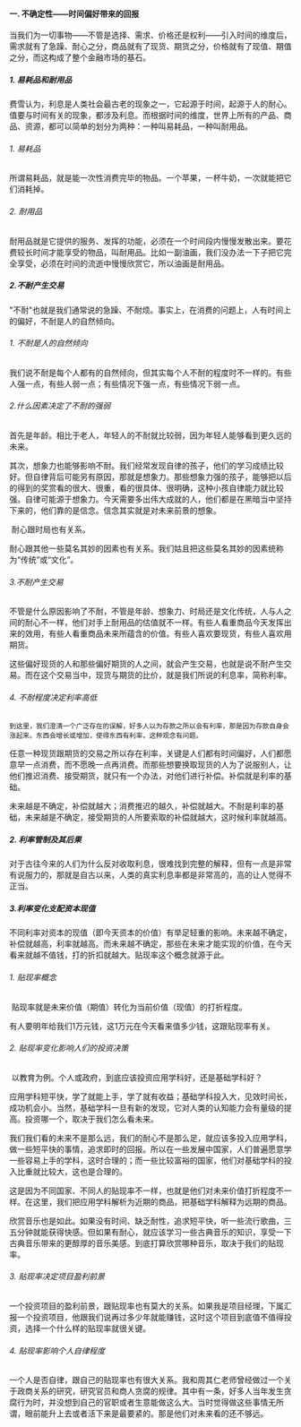 #### 一. 不确定性——时间偏好带来的回报

​	当我们为一切事物——不管是选择、需求、价格还是权利——引入时间的维度后，需求就有了急躁、耐心之分，商品就有了现货、期货之分，价格就有了现值、期值之分，而这构成了整个金融市场的基石。

##### 1. 易耗品和耐用品

​	费雪认为，利息是人类社会最古老的现象之一，它起源于时间，起源于人的耐心。值要与时间有关的现象，都涉及利息。而根据时间的维度，世界上所有的产品、商品、资源，都可以简单的划分为两种：一种叫易耗品，一种叫耐用品。

###### 1. 易耗品

​	所谓易耗品，就是能一次性消费完毕的物品。一个苹果，一杯牛奶，一次就能把它们消耗掉。

###### 2. 耐用品

​	耐用品就是它提供的服务、发挥的功能，必须在一个时间段内慢慢发散出来。要花费较长时间才能享受的物品，叫耐用品。比如一副油画，我们没办法一下子把它完全享受，必须在时间的流逝中慢慢欣赏它，所以油画是耐用品。 

##### 2.不耐产生交易

​	"不耐"也就是我们通常说的急躁、不耐烦。事实上，在消费的问题上，人有时间上的偏好，不耐是人的自然倾向。

###### 1. 不耐是人的自然倾向

​	我们说不耐是每个人都有的自然倾向，但其实每个人不耐的程度时不一样的。有些人强一点，有些人弱一点；有些情况下强一点，有些情况下弱一点。

###### 2.什么因素决定了不耐的强弱

​	首先是年龄。相比于老人，年轻人的不耐就比较弱，因为年轻人能够看到更久远的未来。

​	其次，想象力也能够影响不耐。我们经常发现自律的孩子，他们的学习成绩比较好。但自律背后可能另有原因，那就是想象力。那些想象力强的孩子，能够把以后的得到的奖赏看的很大、很重，看的很具体、很明确，这种小孩自律能力就比较强。自律可能源于想象力。今天需要多出伟大成就的人，他们都是在黑暗当中坚持下来的，他们靠的是信念。信念其实就是对未来前景的想象。

​	耐心跟时局也有关系。

​	耐心跟其他一些莫名其妙的因素也有关系。我们姑且把这些莫名其妙的因素统称为“传统”或“文化”。

###### 3.不耐产生交易

​	不管是什么原因影响了不耐，不管是年龄、想象力、时局还是文化传统，人与人之间的耐心不一样，他们对手上耐用品的估值就不一样。有些人看重商品今天发挥出来的效用，有些人看重商品未来所蕴含的价值。有些人喜欢要现货，有些人喜欢用期货。

​	这些偏好现货的人和那些偏好期货的人之间，就会产生交易，也就是说不耐产生交易。而在这个交易当中，现货与期货的比价，就是我们所说的利息率，简称利率。

###### 4. 不耐程度决定利率高低

 	到这里，我们澄清一个广泛存在的误解，好多人以为存款之所以会有利率，那是因为存款自身会涨起来。东西会增长或增加，使得东西有利率，这种观念有问题。

​	任意一种现货跟期货的交易之所以存在利率，关键是人们都有时间偏好，人们都愿意早一点消费，而不愿晚一点再消费。而那些想要换取现货的人为了说服别人，让他们推迟消费、接受期货，就只有一个办法，对他们进行补偿。补偿就是利率的基础。

​	未来越是不确定，补偿就越大；消费推迟的越久，补偿就越大。不耐是利率的基础，未来越是不确定，接受期货的人所要索取的补偿就越大，这时候利率就越高。

##### 2. 利率管制及其后果

​	对于古往今来的人们为什么反对收取利息，很难找到完整的解释，但有一点是非常有说服力的，那就是自古以来，人类的真实利息率都是非常高的，高的让人觉得不正当。

##### 3.利率变化支配资本现值

​	不同利率对资本的现值（即今天资本的价值）有举足轻重的影响。未来越不确定，补偿就越高，利率就越高。而未来越不确定，那些在未来才能实现的价值，在今天看来就越不值钱，打的折扣就越大。贴现率这个概念就源于此。

###### 1. 贴现率概念

​	贴现率就是未来价值（期值）转化为当前价值（现值）的打折程度。

​	有人要明年给我们1万元钱，这1万元在今天看来值多少钱，这跟贴现率有关。

###### 2. 贴现率变化影响人们的投资决策

​	以教育为例。个人或政府，到底应该投资应用学科好，还是基础学科好？

​	应用学科短平快，学了就能上手，学了就有收益；基础学科投入大，见效时间长，成功机会小。当然，基础学科一旦有新的发现，它对人类的认知能力会有量级的提高。投资哪一个，取决于我们怎么看未来。

​	我们我们看的未来不是那么远，我们的耐心不是那么足，就应该多投入应用学科，做一些短平快的事情，追求即时的回报。所以在一些发展中国家，人们普遍愿意学一些容易上手的学科，这时合理的；而一些比较富裕的国家，他们对基础学科的投入比重就比较大，这也是合理的。

​	这是因为不同国家、不同人的贴现率不一样，也就是他们对未来价值打折程度不一样。在这里，我们把应用学科解析为近期的商品，把基础学科解释为远期的商品。

​	欣赏音乐也是如此。如果没有时间、缺乏耐性，追求短平快，听一些流行歌曲，三五分钟就能获得快感。但如果有耐心，就应该学习一些古典音乐的知识，享受一下古典音乐带来的更醇厚的音乐美感。到底打算欣赏哪种音乐，取决于我们的贴现率。

###### 3. 贴现率决定项目盈利前景

​	一个投资项目的盈利前景，跟贴现率也有莫大的关系。如果我是项目经理，下属汇报一个投资项目，他跟我们说再过多少年就能赚钱，这时这个项目到底值不值得投资，选择一个什么样的贴现率就很关键。

###### 4. 贴现率影响个人自律程度

​	一个人是否自律，跟自己的贴现率也有很大关系。我和周其仁老师曾经做过一个关于政商关系的研究，研究官员和商人贪腐的规律。其中有一条，好多人当年发生贪腐行为时，并没想到自己的官职或者生意能做这么大。当时觉得做这些事情无所谓，眼前能升上去或者活下来是最要紧的。那是他们对未来看的还不够远。

